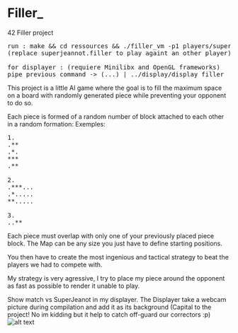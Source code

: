 # Filler_
42 Filler project 

<pre>
run : make && cd ressources && ./filler_vm -p1 players/superjeannot.filler -p2 ../ltimsit-.filler -f maps/map02
(replace superjeannot.filler to play againt an other player)

for displayer : (requiere Minilibx and OpenGL frameworks)
pipe previous command -> (...) | ../display/display_filler
</pre>

This project is a little AI game where the goal is to fill the maximum space on a board with randomly generated piece while preventing your opponent to do so.

Each piece is formed of a random number of block attached to each other in a random formation:
Exemples:
<pre>
1.
.**
.*.
***
.**

2.
.***...
.*.....
**.....

3.
..**
</pre>
Each piece must overlap with only one of your previously placed piece block.
The Map can be any size you just have to define starting positions.

You then have to create the most ingenious and tactical strategy to beat the players we had to compete with.

My strategy is very agressive, I try to place my piece around the opponent as fast as possible to render it unable to play.

Show match vs SuperJeanot in my displayer. The Displayer take a webcam picture during compilation and add it as its background (Capital to the project! No im kidding but it help to catch off-guard our correctors :p)
![alt text](https://github.com/ltimsit/Filler_/blob/master/ReadMeGif/Screen%20Recording%202019-12-16%20at%203.20.03%20PM.gif "Filler demo")
